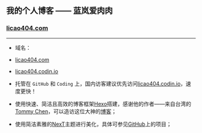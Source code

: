 ## 我的个人博客 —— 蓝岚爱肉肉
### [licao404.com](http://licao404.com/)

---

- 域名：
 - [licao404.com](http://licao404.com/)
 - [licao404.codin.io](http://licao404.coding.io/)


- 托管在 `GitHub` 和 `Coding` 上，国内访客建议优先访问[licao404.codin.io](http://licao404.coding.io/)，速度更快！


- 使用快速、简洁且高效的博客框架[Hexo](https://hexo.io/zh-cn/)搭建，感谢他的作者——来自台湾的[Tommy Chen](https://github.com/tommy351)，可以造访这位大神的[博客](https://zespia.tw/)；


- 使用简洁素雅的[NexT](http://theme-next.iissnan.com/)主题进行美化，具体可参见[GitHub](https://github.com/iissnan/hexo-theme-next)上的项目；
